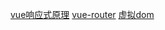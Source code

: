 [vue响应式原理](https://juejin.cn/post/6916433672820228110/)
[vue-router](https://juejin.cn/post/6910002454713073672)
[虚拟dom](https://www.processon.com/diagraming/5ff2c7c85653bb21c1b8b9f0)
